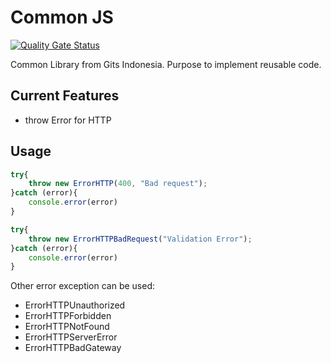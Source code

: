 # Common JS  
[![Quality Gate Status](https://sonarcloud.io/api/project_badges/measure?project=gitsindonesia_common-js&metric=alert_status)](https://sonarcloud.io/summary/new_code?id=gitsindonesia_common-js)

Common Library from Gits Indonesia. Purpose to implement reusable code.

## Current Features

- throw Error for HTTP

## Usage
```javascript
try{
	throw new ErrorHTTP(400, "Bad request");
}catch (error){
	console.error(error)
}
```
```javascript
try{
	throw new ErrorHTTPBadRequest("Validation Error");
}catch (error){
	console.error(error)
}
```

Other error exception can be used: 
- ErrorHTTPUnauthorized
- ErrorHTTPForbidden
- ErrorHTTPNotFound
- ErrorHTTPServerError
- ErrorHTTPBadGateway
